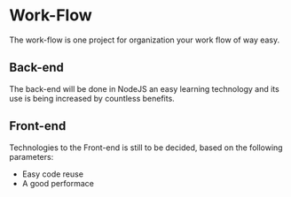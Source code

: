 # Work-Flow

The work-flow is one project for organization your work flow of way easy.


## Back-end

The back-end will be done in NodeJS an easy learning technology and its use is being increased by countless benefits.

## Front-end
 
 Technologies to the Front-end is still to be decided, based on the following parameters:

- Easy code reuse
- A good performace
